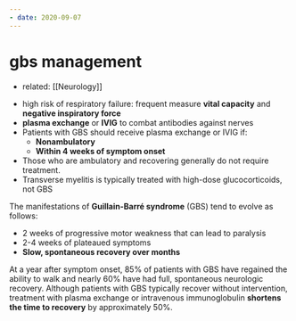 ```yaml
---
- date: 2020-09-07
---
```


# gbs management

- related: [[Neurology]]

<!-- GBS respiratory management, prognosis -->

- high risk of respiratory failure: frequent measure **vital capacity** and **negative inspiratory force**
- **plasma exchange** or **IVIG** to combat antibodies against nerves
- Patients with GBS should receive plasma exchange or IVIG if:
	- **Nonambulatory**
	- **Within 4 weeks of symptom onset**
- Those who are ambulatory and recovering generally do not require treatment.
- Transverse myelitis is typically treated with high-dose glucocorticoids, not GBS

The manifestations of **Guillain-Barré syndrome** (GBS) tend to evolve as follows:

- 2 weeks of progressive motor weakness that can lead to paralysis
- 2-4 weeks of plateaued symptoms
- **Slow, spontaneous recovery over months**

At a year after symptom onset, 85% of patients with GBS have regained the ability to walk and nearly 60% have had full, spontaneous neurologic recovery.  Although patients with GBS typically recover without intervention, treatment with plasma exchange or intravenous immunoglobulin **shortens the time to recovery** by approximately 50%.
